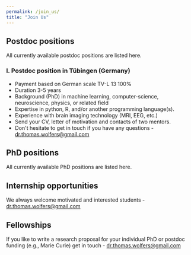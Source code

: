 ```yaml
---
permalink: /join_us/
title: "Join Us"
---
```


## Postdoc positions
All currently available postdoc positions are listed here.

### I. Postdoc position in Tübingen (Germany) 
- Payment based on German scale TV-L 13 100%
- Duration 3-5 years
- Background (PhD) in machine learning, computer-science, neuroscience, physics, or related field
- Expertise in python, R, and/or another programming language(s).
- Experience with brain imaging technology (MRI, EEG, etc.)
- Send your CV, letter of motivation and contacts of two mentors.
- Don't hesitate to get in touch if you have any questions - dr.thomas.wolfers@gmail.com

## PhD positions
All currently available PhD positions are listed here.

## Internship opportunities
We always welcome motivated and interested students - dr.thomas.wolfers@gmail.com 

## Fellowships
If you like to write a research proposal for your individual PhD or postdoc funding (e.g., Marie Curie) get in touch - dr.thomas.wolfers@gmail.com 
